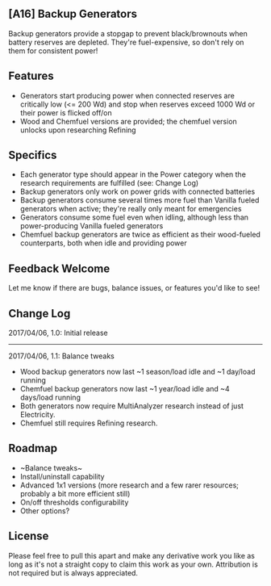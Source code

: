 [A16] Backup Generators
--------------------------------
Backup generators provide a stopgap to prevent black/brownouts when battery reserves are depleted. They're fuel-expensive, so don't rely on them for consistent power!

Features
--------------------------------
* Generators start producing power when connected reserves are critically low (&lt;= 200 Wd) and stop when reserves exceed 1000 Wd or their power is flicked off/on
* Wood and Chemfuel versions are provided; the chemfuel version unlocks upon researching Refining

Specifics
--------------------------------
* Each generator type should appear in the Power category when the research requirements are fulfilled (see: Change Log)
* Backup generators only work on power grids with connected batteries
* Backup generators consume several times more fuel than Vanilla fueled generators when active; they're really only meant for emergencies
* Generators consume some fuel even when idling, although less than power-producing Vanilla fueled generators
* Chemfuel backup generators are twice as efficient as their wood-fueled counterparts, both when idle and providing power

Feedback Welcome
--------------------------------
Let me know if there are bugs, balance issues, or features you'd like to see!

Change Log
--------------------------------
2017/04/06, 1.0: Initial release

-------------------------------------------------------------------------------------------
2017/04/06, 1.1: Balance tweaks
* Wood backup generators now last ~1 season/load idle and ~1 day/load running
* Chemfuel backup generators now last ~1 year/load idle and ~4 days/load running
* Both generators now require MultiAnalyzer research instead of just Electricity.
* Chemfuel still requires Refining research.

Roadmap
--------------------------------
* ~Balance tweaks~
* Install/uninstall capability
* Advanced 1x1 versions (more research and a few rarer resources; probably a bit more efficient still)
* On/off thresholds configurability
* Other options?

License
--------------------------------
Please feel free to pull this apart and make any derivative work you like as long as it's not a straight copy to claim this work as your own. Attribution is not required but is always appreciated.
